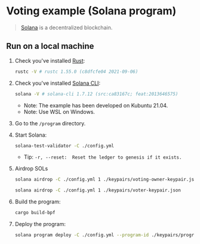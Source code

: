 # Voting example (Solana program)

> [Solana](https://solana.com/) is a decentralized blockchain.

## Run on a local machine

1. Check you've installed [Rust](https://www.rust-lang.org/):
    ```bash
    rustc -V # rustc 1.55.0 (c8dfcfe04 2021-09-06)
    ```

1. Check you've installed [Solana CLI](https://docs.solana.com/cli/install-solana-cli-tools):
    ```bash
    solana -V # solana-cli 1.7.12 (src:ca83167c; feat:2013646575)
    ```
    - Note: The example has been developed on Kubuntu 21.04.
    - Note: Use WSL on Windows.

1. Go to the `/program` directory.

1. Start Solana:
    ```bash
    solana-test-validator -C ./config.yml
    ```
    - Tip: `-r, --reset:  Reset the ledger to genesis if it exists.`

1. Airdrop SOLs
    ```bash
    solana airdrop -C ./config.yml 1 ./keypairs/voting-owner-keypair.json

    solana airdrop -C ./config.yml 1 ./keypairs/voter-keypair.json
    ```

1. Build the program:
    ```bash
    cargo build-bpf
    ```

1. Deploy the program:
    ```bash
    solana program deploy -C ./config.yml --program-id ./keypairs/program-keypair.json ./target/deploy/voting_program.so
    ```
